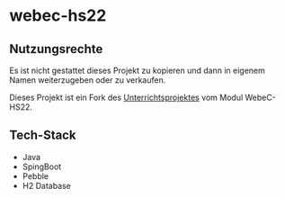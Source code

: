 # webec-hs22

## Nutzungsrechte

Es ist nicht gestattet dieses Projekt zu kopieren und dann in eigenem Namen weiterzugeben oder zu verkaufen.

Dieses Projekt ist ein Fork des [Unterrichtsprojektes](https://github.com/webec-fhnw/webec-hs22) vom Modul WebeC-HS22.

## Tech-Stack

- Java
- SpingBoot
- Pebble
- H2 Database
